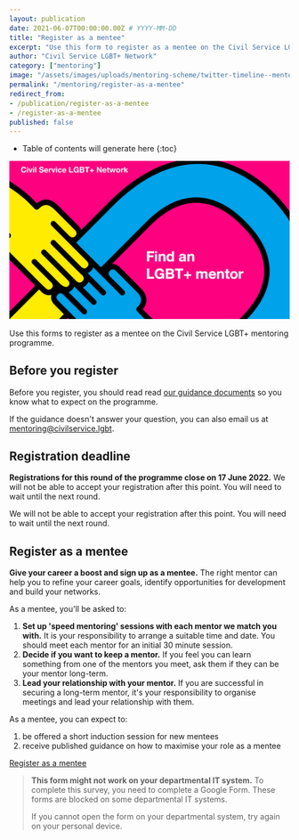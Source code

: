 ```yaml
---
layout: publication
date: 2021-06-07T00:00:00.00Z # YYYY-MM-DD
title: "Register as a mentee"
excerpt: "Use this form to register as a mentee on the Civil Service LGBT+ mentoring programme."
author: "Civil Service LGBT+ Network"
category: ["mentoring"]
image: "/assets/images/uploads/mentoring-scheme/twitter-timeline--mentoring-for-lgbt-civil-servants.png"
permalink: "/mentoring/register-as-a-mentee"
redirect_from:
- /publication/register-as-a-mentee
- /register-as-a-mentee
published: false
---
```


<!-- Include the following to generate a Table of Contents -->
* Table of contents will generate here
{:toc}
<!-- Include this line to process the Markdown and format the content properly -->
<div id="markdown-content" markdown="1">
<!-- Don't remove code above -->

![](/assets/images/uploads/mentoring-scheme/twitter-timeline--find-a-mentor.png)

Use this forms to register as a mentee on the Civil Service LGBT+ mentoring programme.

## Before you register

Before you register, you should read read [our guidance documents](https://www.civilservice.lgbt/publication/about-our-mentoring-programme) so you know what to expect on the programme.

If the guidance doesn't answer your question, you can also email us at [mentoring@civilservice.lgbt](mailto:mentoring@civilservice.lgbt).

## Registration deadline

**Registrations for this round of the programme close on 17 June 2022.** We will not be able to accept your registration after this point. You will need to wait until the next round.

We will not be able to accept your registration after this point. You will need to wait until the next round.

## Register as a mentee

**Give your career a boost and sign up as a mentee.** The right mentor can help you to refine your career goals, identify opportunities for development and build your networks.

As a mentee, you'll be asked to:

1. **Set up 'speed mentoring' sessions with each mentor we match you with.** It is your responsibility to arrange a suitable time and date. You should meet each mentor for an initial 30 minute session.
2. **Decide if you want to keep a mentor.** If you feel you can learn something from one of the mentors you meet, ask them if they can be your mentor long-term.
2. **Lead your relationship with your mentor.** If you are successful in securing a long-term mentor, it's your responsibility to organise meetings and lead your relationship with them.

As a mentee, you can expect to:

1. be offered a short induction session for new mentees
2. receive published guidance on how to maximise your role as a mentee

<a href="https://forms.gle/MWhb8c4DBtuqkeBy7" title="Visit the mentee registration page" class="button button--action">Register as a mentee</a>

> **This form might not work on your departmental IT system.** To complete this survey, you need to complete a Google Form. These forms are blocked on some departmental IT systems.
>
> If you cannot open the form on your departmental system, try again on your personal device.

<!-- Include this line to process the Markdown and format the content properly -->
</div>
<!-- Don't remove the line of code above -->
